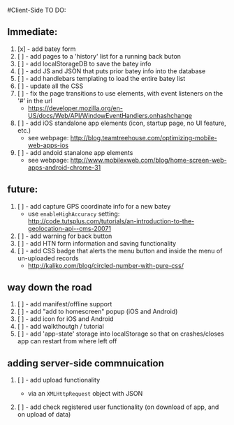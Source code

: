 #Client-Side TO DO:


## Immediate:
1. [x] - add batey form
1. [ ] - add pages to a 'history' list for a running back buton
1. [ ] - add localStorageDB to save the batey info
1. [ ] - add JS and JSON that puts prior batey info into the database
1. [ ] - add handlebars templating to load the entire batey list
1. [ ] - update all the CSS
2. [ ] - fix the page transitions to use <a> elements, with event listeners on the '#' in the url
    - https://developer.mozilla.org/en-US/docs/Web/API/WindowEventHandlers.onhashchange
3. [ ] - add iOS standalone app elements (icon, startup page, no UI feature, etc.)
    - see webpage: http://blog.teamtreehouse.com/optimizing-mobile-web-apps-ios
4. [ ] - add andoid stanalone app elements
    - see webpage: http://www.mobilexweb.com/blog/home-screen-web-apps-android-chrome-31



## future:
1. [ ] - add capture GPS coordinate info for a new batey
    - use `enableHighAccuracy` setting: http://code.tutsplus.com/tutorials/an-introduction-to-the-geolocation-api--cms-20071
1. [ ] - add warning for back button
2. [ ] - add HTN form information and saving functionality
3. [ ] - add CSS badge that alerts the menu button and inside the menu of un-uploaded records
    - http://kaliko.com/blog/circled-number-with-pure-css/


## way down the road
1. [ ] - add manifest/offline support
1. [ ] - add "add to homescreen" popup (iOS and Android)
1. [ ] - add icon for iOS and Android
2. [ ] - add walkthoutgh / tutorial
3. [ ] - add 'app-state' storage into localStorage so that on crashes/closes app can restart from where left off


## adding server-side commnuication
1. [ ] - add upload functionality
    - via an `XMLHttpRequest` object with JSON

1. [ ] - add check registered user functionality (on download of app, and on upload of data) 
